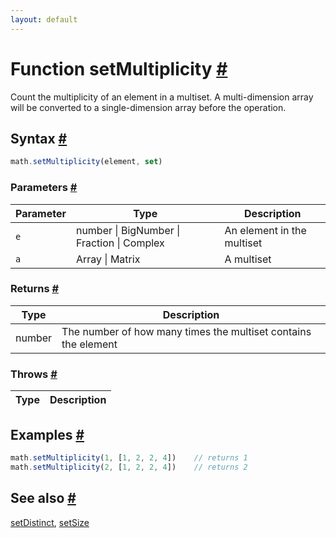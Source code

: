 ```yaml
---
layout: default
---
```


<!-- Note: This file is automatically generated from source code comments. Changes made in this file will be overridden. -->

<h1 id="function-setmultiplicity">Function setMultiplicity <a href="#function-setmultiplicity" title="Permalink">#</a></h1>

Count the multiplicity of an element in a multiset.
A multi-dimension array will be converted to a single-dimension array before the operation.


<h2 id="syntax">Syntax <a href="#syntax" title="Permalink">#</a></h2>

```js
math.setMultiplicity(element, set)
```

<h3 id="parameters">Parameters <a href="#parameters" title="Permalink">#</a></h3>

Parameter | Type | Description
--------- | ---- | -----------
`e` | number &#124; BigNumber &#124; Fraction &#124; Complex | An element in the multiset
`a` | Array &#124; Matrix | A multiset

<h3 id="returns">Returns <a href="#returns" title="Permalink">#</a></h3>

Type | Description
---- | -----------
number | The number of how many times the multiset contains the element


<h3 id="throws">Throws <a href="#throws" title="Permalink">#</a></h3>

Type | Description
---- | -----------


<h2 id="examples">Examples <a href="#examples" title="Permalink">#</a></h2>

```js
math.setMultiplicity(1, [1, 2, 2, 4])    // returns 1
math.setMultiplicity(2, [1, 2, 2, 4])    // returns 2
```


<h2 id="see-also">See also <a href="#see-also" title="Permalink">#</a></h2>

[setDistinct](setDistinct.html),
[setSize](setSize.html)
